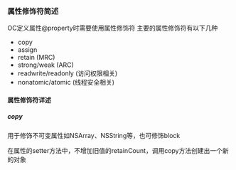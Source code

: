 ### 属性修饰符简述

OC定义属性@property时需要使用属性修饰符
主要的属性修饰符有以下几种
- copy
- assign
- retain (MRC)
- strong/weak (ARC)
- readwrite/readonly (访问权限相关)
- nonatomic/atomic (线程安全相关)

#### 属性修饰符详述
##### copy

用于修饰不可变属性如NSArray、NSString等，也可修饰block

在属性的setter方法中，不增加旧值的retainCount，调用copy方法创建出一个新的对象
